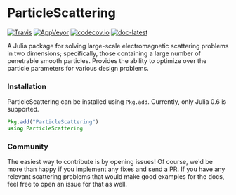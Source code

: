 # ParticleScattering

[![Travis](https://travis-ci.org/bblankrot/ParticleScattering.jl.svg?branch=master)](https://travis-ci.org/bblankrot/ParticleScattering.jl)
[![AppVeyor](https://ci.appveyor.com/api/projects/status/p0p636vtrx95ch8m/branch/master?svg=true)](https://ci.appveyor.com/project/bblankrot/particlescattering-jl/branch/master)
[![codecov.io](http://codecov.io/github/bblankrot/ParticleScattering.jl/coverage.svg?branch=master)](http://codecov.io/github/bblankrot/ParticleScattering.jl?branch=master)
[![doc-latest](https://img.shields.io/badge/docs-latest-blue.svg)](https://bblankrot.github.io/ParticleScattering.jl/latest)

A Julia package for solving large-scale electromagnetic
scattering problems in two dimensions; specifically,
those containing a large number of penetrable smooth
particles. Provides the ability to optimize over the
particle parameters for various design problems.

### Installation

ParticleScattering can be installed using `Pkg.add`. Currently, only Julia 0.6 is supported.

```julia
Pkg.add("ParticleScattering")
using ParticleScattering
```

### Community

The easiest way to contribute is by opening issues! Of course, we'd be more than happy if you implement any fixes and send a PR.
If you have any relevant scattering problems that would make good examples for the docs, feel free to open an issue for that as well.
